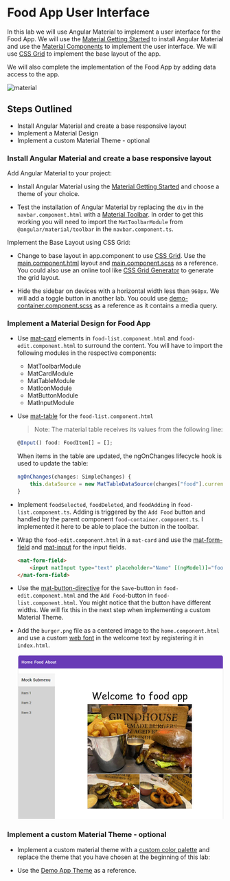 # Food App User Interface

In this lab we will use Angular Material to implement a user interface for the Food App. We will use the [Material Getting Started](https://material.angular.io/guide/getting-started) to install Angular Material and use the [Material Components](https://material.angular.io/components/categories) to implement the user interface. We will use [CSS Grid](https://css-tricks.com/snippets/css/complete-guide-grid/) to implement the base layout of the app.

We will also complete the implementation of the Food App by adding data access to the app.

![material](_images/material.jpg)

## Steps Outlined

- Install Angular Material and create a base responsive layout
- Implement a Material Design 
- Implement a custom Material Theme - optional

### Install Angular Material and create a base responsive layout

Add Angular Material to your project:

- Install Angular Material using the [Material Getting Started](https://material.angular.io/guide/getting-started) and choose a theme of your choice.

- Test the installation of Angular Material by replacing the `div` in the `navbar.component.html` with a [Material Toolbar](https://material.angular.io/components/toolbar/overview). In order to get this working you will need to import the `MatToolbarModule` from `@angular/material/toolbar` in the `navbar.component.ts`.

Implement the Base Layout using CSS Grid:

- Change to base layout in app.component to use [CSS Grid](https://css-tricks.com/snippets/css/complete-guide-grid/). Use the [main.component.html](/demos/05-ui/user-interface/src/app/main/main.component.html) layout and [main.component.scss](/demos/05-ui/user-interface/src/app/main/main.component.scss ) as a reference. You could also use an online tool like [CSS Grid Generator](https://grid.layoutit.com/) to generate the grid layout.
    
- Hide the sidebar on devices with a horizontal width less than `960px`. We will add a toggle button in another lab. You could use [demo-container.component.scss](/demos/05-ui/user-interface/src/app/demos/demo-container/demo-container.component.scss) as a reference as it contains a media query.

### Implement a Material Design for Food App

- Use [mat-card](https://material.angular.io/components/card/overview) elements in `food-list.component.html` and `food-edit.component.html` to surround the content. You will have to import the following modules in the respective components:    
    - MatToolbarModule
    - MatCardModule
    - MatTableModule
    - MatIconModule
    - MatButtonModule
    - MatInputModule
    

- Use [mat-table](https://material.angular.io/components/table/overview) for the `food-list.component.html`

    >Note: The material table receives its values from the following line:

    ```typescript
    @Input() food: FoodItem[] = [];
    ```
    When items in the table are updated, the ngOnChanges lifecycle hook is used to update the table:

    ```typescript
    ngOnChanges(changes: SimpleChanges) {
        this.dataSource = new MatTableDataSource(changes["food"].currentValue);
    }
    ```

- Implement `foodSelected`, `foodDeleted`, and `foodAdding` in `food-list.component.ts`. Adding is triggered by the `Add Food` button and handled by the parent component `food-container.component.ts`. I implemented it here to be able to place the button in the toolbar.

- Wrap the `food-edit.component.html` in a `mat-card` and use the [mat-form-field](https://material.angular.io/components/form-field/overview) and [mat-input](https://material.angular.io/components/form-field/overview) for the input fields.

    ```html
    <mat-form-field>
        <input matInput type="text" placeholder="Name" [(ngModel)]="food.name" />
    </mat-form-field>
    ```

- Use the [mat-button-directive](https://material.angular.io/components/button/examples) for the `Save`-button in `food-edit.component.html` and the `Add Food`-button in `food-list.component.html`. You might notice that the button have different widths. We will fix this in the next step when implementing a custom Material Theme.

- Add the `burger.png` file as a centered image to the `home.component.html` and use a custom [web font](https://fonts.google.com/) in the welcome text by registering it in `index.html`.

    ![home](_images/home.jpg)

### Implement a custom Material Theme - optional

- Implement a custom material theme with a [custom color palette](https://material.io/resources/color/#!/?view.left=0&view.right=0) and replace the theme that you have chosen at the beginning of this lab:

- Use the [Demo App Theme](/demos/05-ui/user-interface/src/styles.scss) as a reference.